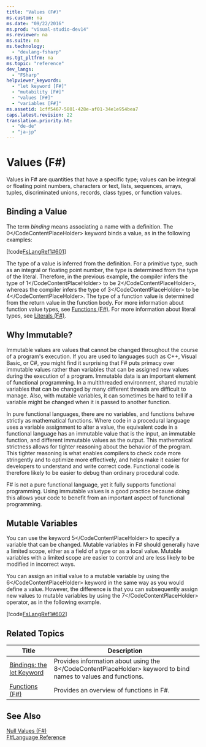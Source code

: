 ```yaml
---
title: "Values (F#)"
ms.custom: na
ms.date: "09/22/2016"
ms.prod: "visual-studio-dev14"
ms.reviewer: na
ms.suite: na
ms.technology: 
  - "devlang-fsharp"
ms.tgt_pltfrm: na
ms.topic: "reference"
dev_langs: 
  - "FSharp"
helpviewer_keywords: 
  - "let keyword [F#]"
  - "mutability [F#]"
  - "values [F#]"
  - "variables [F#]"
ms.assetid: 1cff5467-5801-428e-af01-34e1e954bea7
caps.latest.revision: 22
translation.priority.ht: 
  - "de-de"
  - "ja-jp"
---
```

# Values (F#)
Values in F# are quantities that have a specific type; values can be integral or floating point numbers, characters or text, lists, sequences, arrays, tuples, discriminated unions, records, class types, or function values.  
  
## Binding a Value  
 The term *binding* means associating a name with a definition. The <CodeContentPlaceHolder>0\</CodeContentPlaceHolder> keyword binds a value, as in the following examples:  
  
 [!code[FsLangRef1#601](../vs140/codesnippet/FSharp/values--fsharp-_1.fs)]  
  
 The type of a value is inferred from the definition. For a primitive type, such as an integral or floating point number, the type is determined from the type of the literal. Therefore, in the previous example, the compiler infers the type of <CodeContentPlaceHolder>1\</CodeContentPlaceHolder> to be <CodeContentPlaceHolder>2\</CodeContentPlaceHolder>, whereas the compiler infers the type of <CodeContentPlaceHolder>3\</CodeContentPlaceHolder> to be <CodeContentPlaceHolder>4\</CodeContentPlaceHolder>. The type of a function value is determined from the return value in the function body. For more information about function value types, see [Functions (F#)](../vs140/functions--fsharp-.md). For more information about literal types, see [Literals (F#)](../vs140/literals--fsharp-.md).  
  
## Why Immutable?  
 Immutable values are values that cannot be changed throughout the course of a program's execution. If you are used to languages such as C++, Visual Basic, or C#, you might find it surprising that F# puts primacy over immutable values rather than variables that can be assigned new values during the execution of a program. Immutable data is an important element of functional programming. In a multithreaded environment, shared mutable variables that can be changed by many different threads are difficult to manage. Also, with mutable variables, it can sometimes be hard to tell if a variable might be changed when it is passed to another function.  
  
 In pure functional languages, there are no variables, and functions behave strictly as mathematical functions. Where code in a procedural language uses a variable assignment to alter a value, the equivalent code in a functional language has an immutable value that is the input, an immutable function, and different immutable values as the output. This mathematical strictness allows for tighter reasoning about the behavior of the program. This tighter reasoning is what enables compilers to check code more stringently and to optimize more effectively, and helps make it easier for developers to understand and write correct code. Functional code is therefore likely to be easier to debug than ordinary procedural code.  
  
 F# is not a pure functional language, yet it fully supports functional programming. Using immutable values is a good practice because doing this allows your code to benefit from an important aspect of functional programming.  
  
## Mutable Variables  
 You can use the keyword <CodeContentPlaceHolder>5\</CodeContentPlaceHolder> to specify a variable that can be changed. Mutable variables in F# should generally have a limited scope, either as a field of a type or as a local value. Mutable variables with a limited scope are easier to control and are less likely to be modified in incorrect ways.  
  
 You can assign an initial value to a mutable variable by using the <CodeContentPlaceHolder>6\</CodeContentPlaceHolder> keyword in the same way as you would define a value. However, the difference is that you can subsequently assign new values to mutable variables by using the <CodeContentPlaceHolder>7\</CodeContentPlaceHolder> operator, as in the following example.  
  
 [!code[FsLangRef1#602](../vs140/codesnippet/FSharp/values--fsharp-_2.fs)]  
  
## Related Topics  
  
|Title|Description|  
|-----------|-----------------|  
|[Bindings: the let Keyword](../vs140/let-bindings--fsharp-.md)|Provides information about using the <CodeContentPlaceHolder>8\</CodeContentPlaceHolder> keyword to bind names to values and functions.|  
|[Functions (F#)](../vs140/functions--fsharp-.md)|Provides an overview of functions in F#.|  
  
## See Also  
 [Null Values (F#)](../vs140/null-values--fsharp-.md)   
 [F#Language Reference](../vs140/fsharp-language-reference.md)